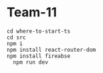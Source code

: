 # Team-11

    cd where-to-start-ts
    cd src
    npm i  
    npm install react-router-dom
    npm install fireabse
      npm run dev